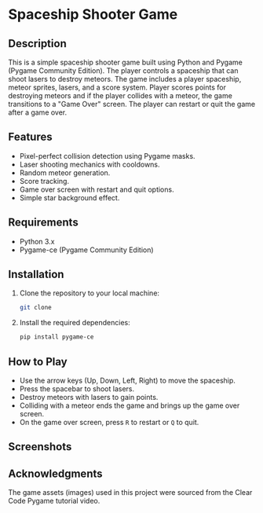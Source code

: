# Spaceship Shooter Game

## Description
This is a simple spaceship shooter game built using Python and Pygame (Pygame Community Edition). The player controls a spaceship that can shoot lasers to destroy meteors. The game includes a player spaceship, meteor sprites, lasers, and a score system. Player scores points for destroying meteors and if the player collides with a meteor, the game transitions to a "Game Over" screen. The player can restart or quit the game after a game over.

## Features
- Pixel-perfect collision detection using Pygame masks.
- Laser shooting mechanics with cooldowns.
- Random meteor generation.
- Score tracking.
- Game over screen with restart and quit options.
- Simple star background effect.

## Requirements
- Python 3.x
- Pygame-ce (Pygame Community Edition)

## Installation
1. Clone the repository to your local machine:
   ```bash
   git clone 
   ```

2. Install the required dependencies:
   ```bash
   pip install pygame-ce
   ```

## How to Play
- Use the arrow keys (Up, Down, Left, Right) to move the spaceship.
- Press the spacebar to shoot lasers.
- Destroy meteors with lasers to gain points.
- Colliding with a meteor ends the game and brings up the game over screen.
- On the game over screen, press `R` to restart or `Q` to quit.

## Screenshots

## Acknowledgments
The game assets (images) used in this project were sourced from the Clear Code Pygame tutorial video.

